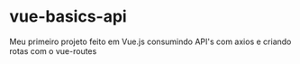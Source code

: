 # vue-basics-api
Meu primeiro projeto feito em Vue.js consumindo API's com axios e criando rotas com o vue-routes
